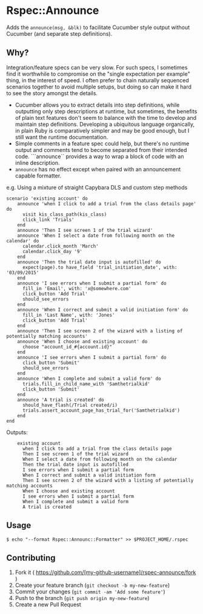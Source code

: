 # Rspec::Announce

Adds the ```announce(msg, &blk)``` to facilitate Cucumber style output without Cucumber (and separate step definitions).

## Why?

Integration/feature specs can be very slow. For such specs, I sometimes find it worthwhile to
compromise on the "single expectation per example" thing, in the interest of speed. I 
often prefer to chain naturally sequenced scenarios together to avoid multiple setups, but doing
so can make it hard to see the story amongst the details. 

* Cucumber allows you to extract details into step definitions, while outputting
  only step descriptions at runtime, but sometimes, the benefits of plain text features
  don't seem to balance with the time to develop and maintain step definitions.
  Developing a ubiquitous language organically, in plain Ruby is comparatively simpler and
  may be good enough, but I still want the runtime documentation.
* Simple comments in a feature spec could help, but there's no runtime output
  and comments tend to become separated from their intended code. ```announce``
  provides a way to wrap a block of code with an inline description. 
* ```announce``` has no effect except when paired with an announcement capable formatter.
   

e.g. Using a mixture of straight Capybara DLS and custom step methods

    scenario 'existing account' do
        announce 'when I click to add a trial from the class details page' do
          visit kis_class_path(kis_class)
          click_link 'Trials'
        end
        announce 'Then I see screen 1 of the trial wizard'
        announce 'When I select a date from following month on the calendar' do
          calendar.click_month 'March'
          calendar.click_day '9'
        end
        announce 'Then the trial date input is autofilled' do
          expect(page).to have_field 'trial_initiation_date', with: '03/09/2015'
        end
        announce 'I see errors when I submit a partial form' do
          fill_in 'Email', with: 'x@somewhere.com'
          click_button 'Add Trial'
          should_see_errors
        end
        announce 'When I correct and submit a valid initiation form' do
          fill_in 'Last Name', with: 'Jones'
          click_button 'Add Trial'
        end
        announce 'Then I see screen 2 of the wizard with a listing of potentially matching accounts'
        announce 'When I choose and existing account' do
          choose "account_id_#{account.id}"
        end
        announce 'I see errors when I submit a partial form' do
          click_button 'Submit'
          should_see_errors
        end
        announce 'When I complete and submit a valid form' do
          trials.fill_in_child_name_with 'Samthetrialkid'
          click_button 'Submit'
        end
        announce 'A trial is created' do
          should_have_flash(/Trial created/i)
          trials.assert_account_page_has_trial_for('Samthetrialkid')
        end
    end

Outputs:

        existing account
          when I click to add a trial from the class details page
          Then I see screen 1 of the trial wizard
          When I select a date from following month on the calendar
          Then the trial date input is autofilled
          I see errors when I submit a partial form
          When I correct and submit a valid initiation form
          Then I see screen 2 of the wizard with a listing of potentially matching accounts
          When I choose and existing account
          I see errors when I submit a partial form
          When I complete and submit a valid form
          A trial is created


## Usage

    $ echo "--format Rspec::Announc::Formatter" >> $PROJECT_HOME/.rspec


## Contributing

1. Fork it ( https://github.com/[my-github-username]/rspec-announce/fork )
2. Create your feature branch (`git checkout -b my-new-feature`)
3. Commit your changes (`git commit -am 'Add some feature'`)
4. Push to the branch (`git push origin my-new-feature`)
5. Create a new Pull Request
